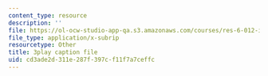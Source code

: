 ```yaml
---
content_type: resource
description: ''
file: https://ol-ocw-studio-app-qa.s3.amazonaws.com/courses/res-6-012-introduction-to-probability-spring-2018/cd3ade2d311e287f397cf11f7a7ceffc_ZWo1XgAQE5k.srt
file_type: application/x-subrip
resourcetype: Other
title: 3play caption file
uid: cd3ade2d-311e-287f-397c-f11f7a7ceffc
---
```

